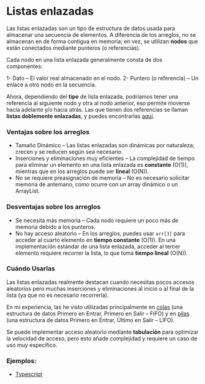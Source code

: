 # Listas enlazadas

Las listas enlazadas son un tipo de estructura de datos usada para almacenar una secuencia de elementos. A diferencia de los arreglos, no se almacenan en de forma contigua en memoria; en vez, se utilizan __nodos__ que están conectados mediante punteros (o referencias).


Cada nodo en una lista enlazada generalmente consta de dos componentes:

1- Dato – El valor real almacenado en el nodo.
2- Puntero (o referencia) – Un enlace a otro nodo en la secuencia.

Ahora, dependiendo del __tipo__ de lista enlazada, podríamos tener una referencia al siguiente nodo y otra al nodo anterior, eso  permite moverse hacia adelante y/o hacia atrás. Las que tienen dos referencias se llaman __listas doblemente enlazadas__, y puedes encontrarlas [aquí](./doubly-linked-lists.md).


### Ventajas sobre los arreglos

- Tamaño Dinámico – Las listas enlazadas son dinámicas por naturaleza; crecen y se reducen según sea necesario.
- Inserciones y eliminaciones muy eficientes – La complejidad de tiempo para eliminar un elemento en una lista enlazada es __constante__ (O(1)), mientras que en los arreglos puede ser __lineal__ (O(N)).
- No se requiere preasignación de memoria – No es necesario solicitar memoria de antemano, como ocurre con un array dinámico o un ArrayList.

### Desventajas sobre los arreglos
- Se necesita más memoria – Cada nodo requiere un poco más de memoria debido a los punteros.
- No hay acceso aleatorio – En los arreglos, puedes usar ```arr[3]``` para acceder al cuarto elemento en __tiempo constante__ (O(1)). En una implementación estándar de una lista enlazada, acceder al tercer elemento requiere recorrer la lista, lo que toma __tiempo lineal__ (O(N)).

### Cuándo Usarlas

Las listas enlazadas realmente destacan cuando necesitas pocos accesos aleatorios pero muchas inserciones y eliminaciones al inicio o al final de la lista (ya que no es necesario recorrerla).

En mi experiencia, las he visto utilizadas principalmente en [colas](./queues.md) (una estructura de datos Primero en Entrar, Primero en Salir – FIFO) y en [pilas](./stacks.md) (una estructura de datos Primero en Entrar, Último en Salir – LIFO).

Se puede implementar acceso aleatorio mediante __tabulación__ para optimizar la velocidad de acceso, pero esto añade complejidad y requiere un caso de uso muy específico.

### Ejemplos:

- [Typescript](../../../typescript/src/structures/doubly_linked_list.ts)
